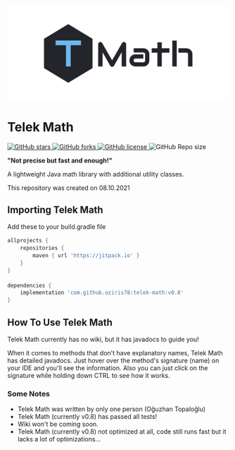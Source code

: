 


![image was not loaded](./assets/logo/tmath-logo-trans.png)

# Telek Math

<p> <!-- BADGES -->
<!-- badge 1 -->
    <a href="https://github.com/oziris78/telek-math/stargazers">
        <img alt="GitHub stars" src="https://img.shields.io/github/stars/oziris78/telek-math">
    </a>
<!-- badge 2 -->
    <a href="https://github.com/oziris78/telek-math/network">
        <img alt="GitHub forks" src="https://img.shields.io/github/forks/oziris78/telek-math">
    </a>
<!-- badge 3 -->
    <a href="https://github.com/oziris78/telek-math/blob/master/LICENSE.txt">
        <img alt="GitHub license" src="https://img.shields.io/github/license/oziris78/telek-math?color=blue"/>
    </a>
<!-- badge 4 -->
    <img alt="GitHub Repo size" src="https://img.shields.io/github/repo-size/oziris78/telek-math"/>
<!-- badge end -->
</p>

<b>"Not precise but fast and enough!" </b> <br>

A lightweight Java math library with additional utility classes. <br>

This repository was created on 08.10.2021


## Importing Telek Math
Add these to your build.gradle file

```GROOVY
allprojects {
    repositories {
        maven { url 'https://jitpack.io' }
    }
}

dependencies {
    implementation 'com.github.oziris78:telek-math:v0.8'
}
```


## How To Use Telek Math

Telek Math currently has no wiki, but it has javadocs to guide you!

When it comes to methods that don't have explanatory names, 
Telek Math has detailed javadocs. Just hover over the method's 
signature (name) on your IDE and you'll see the information.
Also you can just click on the signature while holding down 
CTRL to see how it works.


### Some Notes
- Telek Math was written by only one person (Oğuzhan Topaloğlu)
- Telek Math (currently v0.8) has passed all tests!
- Wiki won't be coming soon.
- Telek Math (currently v0.8) not optimized at all, 
  code still runs fast but it lacks a lot of optimizations...



